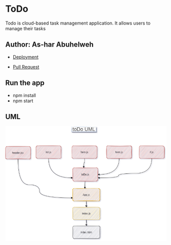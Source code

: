 # ToDo


Todo is cloud-based task management application. It allows users to manage their tasks
## Author: As-har Abuhelweh

* [Deployment](https://60ddfa25586bab14049cc7e9--gallant-mayer-c2fc54.netlify.app/)

* [Pull Request](https://github.com/asharabuhelweh/todo/pull/1)


## Run the app
* npm install
* npm start

## UML


![](./u.png)